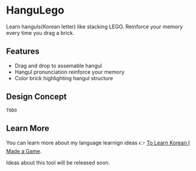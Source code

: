 # HanguLego

Learn hanguls(Korean letter) like stacking LEGO. Reinforce your memory every time you drag a brick.

## Features

* Drag and drop to assemable hangul
* Hangul pronunciation reinforce your memory
* Color brick highlighting hangul structure

## Design Concept
    TODO

## Learn More

You can learn more about my language learnign ideas 👉 [To Learn Korean I Made a Game](https://www.youtube.com/watch?v=7syJnOKJQAQ).

Ideas about this tool will be released soon.
